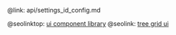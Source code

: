 @link: api/settings_id_config.md

@seolinktop: [ui component library](https://webix.com)
@seolink: [tree grid ui](https://webix.com/widget/treetable/)